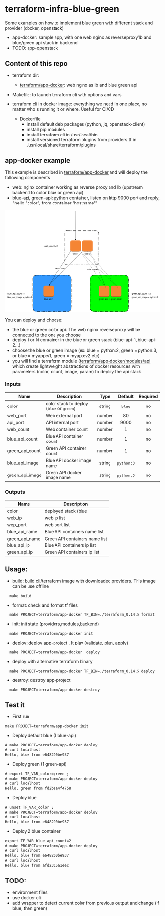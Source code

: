# terraform-infra-blue-green
Some examples on how to implement blue green with different stack and provider (docker, openstack)

* app-docker: sample app, with one web nginx as reverseproxy/lb and blue/green api stack in backend
* TODO: app-openstack

## Content of this repo

* terraform dir:
  + [terraform/app-docker](terraform/app-docker): web nginx as lb and blue green api
* Makefile: to launch terraform cli with options and vars

* terraform cli in docker image: everything we need in one place, no matter who s running it or where. Useful for CI/CD
  + Dockerfile
    + install default deb packages (python, jq, openstack-client)
    + install pip modules
    + install terraform cli in /usr/local/bin
    + install versioned terraform plugins from providers.tf in /usr/local/share/terraform/plugins



## app-docker example

This example is described in [terraform/app-docker](terraform/app-docker) and will deploy the following components
* web: nginx container working as reverse proxy and lb (upstream backend to color blue or green api)
* blue-api, green-api: python container, listen on http 9000 port and reply, "hello "color", from container 'hostname'"

![app-docker blue/green](docs/tf-infra-blue-green-app-docker.png)

You can deploy and choose:
* the blue or green color api. The web nginx reverseproxy will be connected to the one you choose
* deploy 1 or N container in the blue or green stack (blue-api-1, blue-api-2...)
* choose the blue or green image (ex: blue = python:2, green = python:3, or blue = myapp:v1, green = myapp:v2 etc)
* you will find a terraform module ([terraform/app-docker/modules/api](terraform/app-docker/modules/api) which create lightweight abstractions of docker resources with parameters (color, count, image, param) to deploy the api stack

### Inputs

| Name | Description | Type | Default | Required |
|------|-------------|:----:|:-----:|:-----:|
| color | color stack to deploy (`blue` or `green`) | string | `blue` | no |
| web_port | Web external port | number | 80 | no |
| api_port | API internal port | number | 9000 | no |
| web_count | Web container count | number | 1 | no |
| blue_api_count | Blue API container count  | number | 1 | no |
| green_api_count | Green API container count | number | 1 | no |
| blue_api_image | Blue API docker image name | string | `python:3` | no |
| green_api_image | Green API docker image name | string | `python:3` | no |

### Outputs

| Name | Description |
|------|-------------|
| color | deployed stack (blue | green) |
| web_ip | web ip list |
| wep_port |  web port list |
| blue_api_name | Blue API containers name list |
| green_api_name | Green API containers name list |
| blue_api_ip | Blue API containers ip list |
| green_api_ip | Green API containers ip list |

## Usage:

* build: build cli/terraform image with downloaded providers. This image can be use offline
```
  make build
```

* format: check and format tf files
```
  make PROJECT=terraform/app-docker TF_BIN=./terraform_0.14.5 format
```
* init: init state (providers,modules,backend)
```
  make PROJECT=terraform/app-docker init
```
* deploy: deploy app-project . It play (validate, plan, apply)
```
  make PROJECT=terraform/app-docker  deploy
```
* deploy with alternative terraform binary
```
  make PROJECT=terraform/app-docker TF_BIN=./terraform_0.14.5 deploy
```
* destroy: destroy app-project
```
  make PROJECT=terraform/app-docker destroy
```

## Test it
* First run
```
make PROJECT=terraform/app-docker init
```
* Deploy default blue (1 blue-api)
```
# make PROJECT=terraform/app-docker deploy
# curl localhost
Hello, blue from e648210be937
```
* Deploy green (1 green-api)
```
# export TF_VAR_color=green ;
# make PROJECT=terraform/app-docker deploy
# curl localhost
Hello, green from fd2baa4f4758
```
* Deploy blue 
```
# unset TF_VAR_color ;
# make PROJECT=terraform/app-docker deploy
# curl localhost
Hello, blue from e648210be937
```
* Deploy 2 blue container
```
export TF_VAR_blue_api_count=2
# make PROJECT=terraform/app-docker deploy
# curl localhost
Hello, blue from e648210be937
# curl localhost
Hello, blue from afd2315a1eec
```

## TODO:
* environment files
* use docker cli
* add wrapper to detect current color from previous output and change (if blue, then green)
